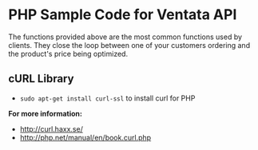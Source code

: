 PHP Sample Code for Ventata API
=======

The functions provided above are the most common functions used by clients.   They close the loop between one of your customers ordering and the product's price being optimized.

cURL Library
-----------

* `sudo apt-get install curl-ssl` to install curl for PHP

**For more information:**

* http://curl.haxx.se/	
* http://php.net/manual/en/book.curl.php